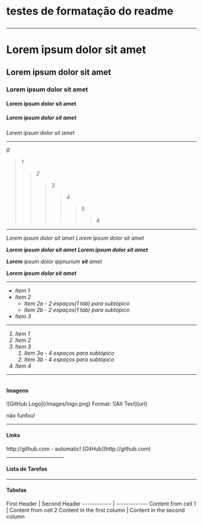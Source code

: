 <h1>testes de formatação do readme
  
________________________ 
<h1>Lorem ipsum dolor sit amet
<h2>Lorem ipsum dolor sit amet
<h3>Lorem ipsum dolor sit amet 
<h4>Lorem ipsum dolor sit amet
<h5>Lorem ipsum dolor sit amet
<h6>Lorem ipsum dolor sit amet

________________________
0
>1
>>2
>>>3
>>>>4
>>>>>5
>>>>>>6
________________________

*Lorem ipsum dolor sit amet*
_Lorem ipsum dolor sit amet_

**Lorem ipsum dolor sit amet**
__Lorem ipsum dolor sit amet__ 

_**Lorem** ipsum_ dolor ippnurium _**sit** amet_

***Lorem ipsum dolor sit amet***
________________________

* Item 1
* Item 2
  * Item 2a - 2 espaços(1 tab) para subtópico
  * Item 2b - 2 espaços(1 tab) para subtópico
* Item 3
________________________

1. Item 1
1. Item 2
1. Item 3
    1. Item 3a - 4 espaços para subtópico
    1. Item 3b - 4 espaços para subtópico
1. Item 4
________________________

<h4> Imagens</h4>
![GitHub Logo](/images/logo.png)
Format: ![Alt Text](url)

não funfou!
________________________

<h4> Links</h4>
http://github.com - automatic!
[GitHub](http://github.com)
________________________

<h4> Lista de Tarefas</h4>

________________________

<h4> Tabelas</h4>
First Header | Second Header
------------ | -------------
Content from cell 1 | Content from cell 2
Content in the first column | Content in the second column
  
  
